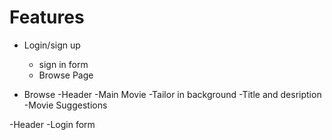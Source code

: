 # Features
- Login/sign up 
    - sign in form
    - Browse Page

- Browse 
    -Header
    -Main Movie
        -Tailor in background
        -Title and desription
        -Movie Suggestions

-Header
-Login form
        